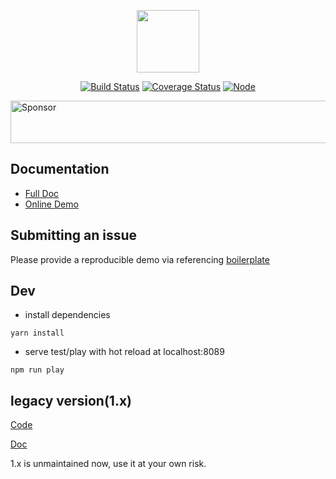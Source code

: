 <p align="center"><a href="https://github.com/njleonzhang/vue-data-tables" target="_blank"><img width="100"src="https://njleonzhang.github.io/vue-data-tables/_media/icon.svg"></a></p>

<p align="center">
  <a href="https://travis-ci.org/njleonzhang/vue-data-tables" target="_blank"><img src="https://travis-ci.org/njleonzhang/vue-data-tables.svg?branch=master" alt="Build Status"></a>
  <a href="https://coveralls.io/github/njleonzhang/vue-data-tables?branch=master" target="_blank"><img src='https://coveralls.io/repos/github/njleonzhang/vue-data-tables/badge.svg?branch=master' alt='Coverage Status' /></a>
  <a href="https://www.npmjs.com/package/vue-data-tables" target="_blank"><img src='https://img.shields.io/npm/v/vue-data-tables.svg' alt='Node' /></a>
</p>

<a target='_blank' rel='nofollow' href='https://app.codesponsor.io/link/ihaq87AknxR2SsuxcHraNiGz/njleonzhang/vue-data-tables'>
  <img alt='Sponsor' width='888' height='68' src='https://app.codesponsor.io/embed/ihaq87AknxR2SsuxcHraNiGz/njleonzhang/vue-data-tables.svg' />
</a>

## Documentation
* [Full Doc](https://njleonzhang.github.io/vue-data-tables)
* [Online Demo](http://jsfiddle.net/zpczjl/9tp3z4bn/)

## Submitting an issue
Please provide a reproducible demo via referencing [boilerplate](http://jsfiddle.net/zpczjl/9tp3z4bn/)

## Dev

* install dependencies

```
yarn install
```

* serve test/play with hot reload at localhost:8089

```
npm run play
```

## legacy version(1.x)
[Code](https://github.com/njleonzhang/vue-data-tables/tree/1.x)

[Doc](https://njleonzhang.github.io/vue-data-tables-1.x-doc/)

1.x is unmaintained now, use it at your own risk.
